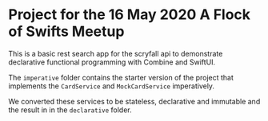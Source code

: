 # Project for the 16 May 2020 A Flock of Swifts Meetup

This is a basic rest search app for the scryfall api to demonstrate declarative functional programming with Combine and SwiftUI.

The `imperative` folder contains the starter version of the project that implements the `CardService` and `MockCardService` imperatively.

We converted these services to be stateless, declarative and immutable and the result in in the `declarative` folder.
